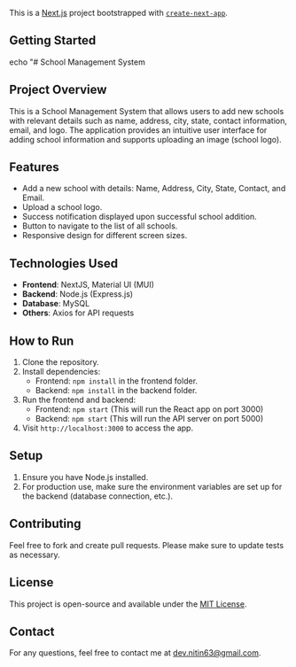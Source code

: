 This is a [Next.js](https://nextjs.org) project bootstrapped with [`create-next-app`](https://github.com/vercel/next.js/tree/canary/packages/create-next-app).

## Getting Started

echo "# School Management System

## Project Overview
This is a School Management System that allows users to add new schools with relevant details such as name, address, city, state, contact information, email, and logo. The application provides an intuitive user interface for adding school information and supports uploading an image (school logo). 

## Features
- Add a new school with details: Name, Address, City, State, Contact, and Email.
- Upload a school logo.
- Success notification displayed upon successful school addition.
- Button to navigate to the list of all schools.
- Responsive design for different screen sizes.

## Technologies Used
- **Frontend**: NextJS, Material UI (MUI)
- **Backend**: Node.js (Express.js)
- **Database**: MySQL
- **Others**: Axios for API requests

## How to Run
1. Clone the repository.
2. Install dependencies:
   - Frontend: `npm install` in the frontend folder.
   - Backend: `npm install` in the backend folder.
3. Run the frontend and backend:
   - Frontend: `npm start` (This will run the React app on port 3000)
   - Backend: `npm start` (This will run the API server on port 5000)
4. Visit `http://localhost:3000` to access the app.

## Setup
1. Ensure you have Node.js installed.
2. For production use, make sure the environment variables are set up for the backend (database connection, etc.).

## Contributing
Feel free to fork and create pull requests. Please make sure to update tests as necessary.

## License
This project is open-source and available under the [MIT License](LICENSE).

## Contact
For any questions, feel free to contact me at [dev.nitin63@gmail.com](mailto:dev.nitin63@gmail.com).
